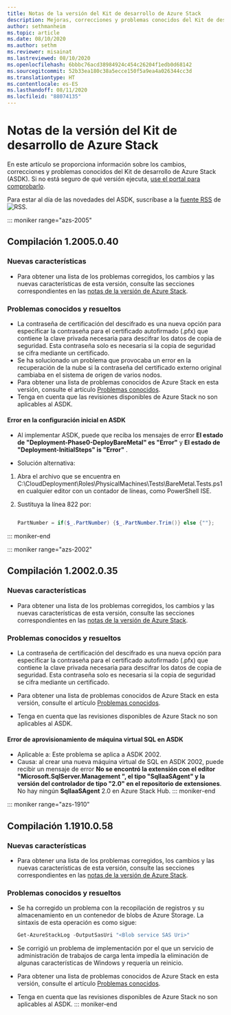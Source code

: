 ```yaml
---
title: Notas de la versión del Kit de desarrollo de Azure Stack
description: Mejoras, correcciones y problemas conocidos del Kit de desarrollo de Azure Stack (ASDK).
author: sethmanheim
ms.topic: article
ms.date: 08/10/2020
ms.author: sethm
ms.reviewer: misainat
ms.lastreviewed: 08/10/2020
ms.openlocfilehash: 6bbbc76acd38984924c454c26204f1edb0d68142
ms.sourcegitcommit: 52b33ea180c38a5ecce150f5a9ea4a026344cc3d
ms.translationtype: HT
ms.contentlocale: es-ES
ms.lasthandoff: 08/11/2020
ms.locfileid: "88074135"
---
```

# <a name="asdk-release-notes"></a>Notas de la versión del Kit de desarrollo de Azure Stack

En este artículo se proporciona información sobre los cambios, correcciones y problemas conocidos del Kit de desarrollo de Azure Stack (ASDK). Si no está seguro de qué versión ejecuta, [use el portal para comprobarlo](../operator/azure-stack-updates.md).

Para estar al día de las novedades del ASDK, suscríbase a la [fuente RSS](https://docs.microsoft.com/api/search/rss?search=ASDK+release+notes&locale=en-us#) de ![RSS](./media/asdk-release-notes/feed-icon-14x14.png).

::: moniker range="azs-2005"
## <a name="build-12005040"></a>Compilación 1.2005.0.40

### <a name="new-features"></a>Nuevas características

- Para obtener una lista de los problemas corregidos, los cambios y las nuevas características de esta versión, consulte las secciones correspondientes en las [notas de la versión de Azure Stack](../operator/release-notes.md).

### <a name="fixed-and-known-issues"></a>Problemas conocidos y resueltos

- La contraseña de certificación del descifrado es una nueva opción para especificar la contraseña para el certificado autofirmado (.pfx) que contiene la clave privada necesaria para descifrar los datos de copia de seguridad. Esta contraseña solo es necesaria si la copia de seguridad se cifra mediante un certificado.
- Se ha solucionado un problema que provocaba un error en la recuperación de la nube si la contraseña del certificado externo original cambiaba en el sistema de origen de varios nodos. 
- Para obtener una lista de problemas conocidos de Azure Stack en esta versión, consulte el artículo [Problemas conocidos](../operator/known-issues.md).
- Tenga en cuenta que las revisiones disponibles de Azure Stack no son aplicables al ASDK.

#### <a name="initial-configuration-fails-in-asdk"></a>Error en la configuración inicial en ASDK

- Al implementar ASDK, puede que reciba los mensajes de error **El estado de "Deployment-Phase0-DeployBareMetal" es "Error"** y **El estado de "Deployment-InitialSteps" is "Error"** .

- Solución alternativa:

1. Abra el archivo que se encuentra en C:\CloudDeployment\Roles\PhysicalMachines\Tests\BareMetal.Tests.ps1 en cualquier editor con un contador de líneas, como PowerShell ISE.

2. Sustituya la línea 822 por:

   ```powershell

   PartNumber = if($_.PartNumber) {$_.PartNumber.Trim()} else {""};

   ```  
::: moniker-end

::: moniker range="azs-2002"
## <a name="build-12002035"></a>Compilación 1.2002.0.35

### <a name="new-features"></a>Nuevas características

- Para obtener una lista de los problemas corregidos, los cambios y las nuevas características de esta versión, consulte las secciones correspondientes en las [notas de la versión de Azure Stack](../operator/release-notes.md).

### <a name="fixed-and-known-issues"></a>Problemas conocidos y resueltos

- La contraseña de certificación del descifrado es una nueva opción para especificar la contraseña para el certificado autofirmado (.pfx) que contiene la clave privada necesaria para descifrar los datos de copia de seguridad. Esta contraseña solo es necesaria si la copia de seguridad se cifra mediante un certificado.

- Para obtener una lista de problemas conocidos de Azure Stack en esta versión, consulte el artículo [Problemas conocidos](../operator/known-issues.md).

- Tenga en cuenta que las revisiones disponibles de Azure Stack no son aplicables al ASDK.

#### <a name="sql-vm-provision-fails-in-asdk"></a>Error de aprovisionamiento de máquina virtual SQL en ASDK

- Aplicable a: Este problema se aplica a ASDK 2002.
- Causa: al crear una nueva máquina virtual de SQL en ASDK 2002, puede recibir un mensaje de error **No se encontró la extensión con el editor "Microsoft.SqlServer.Management ", el tipo "SqlIaaSAgent" y la versión del controlador de tipo "2.0" en el repositorio de extensiones**. No hay ningún **SqlIaaSAgent** 2.0 en Azure Stack Hub.
::: moniker-end

::: moniker range="azs-1910"

## <a name="build-11910058"></a>Compilación 1.1910.0.58

### <a name="new-features"></a>Nuevas características

- Para obtener una lista de los problemas corregidos, los cambios y las nuevas características de esta versión, consulte las secciones correspondientes en las [notas de la versión de Azure Stack](../operator/release-notes.md).

### <a name="fixed-and-known-issues"></a>Problemas conocidos y resueltos

- Se ha corregido un problema con la recopilación de registros y su almacenamiento en un contenedor de blobs de Azure Storage. La sintaxis de esta operación es como sigue:

  ```powershell
  Get-AzureStackLog -OutputSasUri "<Blob service SAS Uri>"
  ``` 

- Se corrigió un problema de implementación por el que un servicio de administración de trabajos de carga lenta impedía la eliminación de algunas características de Windows y requería un reinicio.
- Para obtener una lista de problemas conocidos de Azure Stack en esta versión, consulte el artículo [Problemas conocidos](../operator/known-issues.md).
- Tenga en cuenta que las revisiones disponibles de Azure Stack no son aplicables al ASDK.
::: moniker-end
